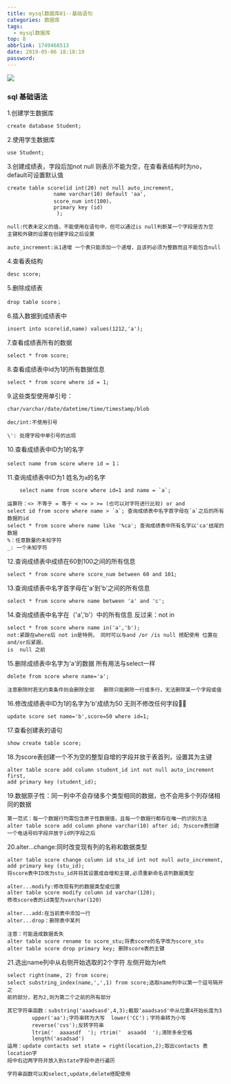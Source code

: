 ```yaml
---
title: mysql数据库01--基础语句
categories: 数据库
tags:
  - mysql数据库
top: 8
abbrlink: 1749468513
date: 2019-05-06 18:18:19
password:
---
```


![](https://jwangtec.oss-cn-chengdu.aliyuncs.com/jwangcloud/index/mysql.jpeg)

###  sql 基础语法


<!--more-->

1.创建学生数据库

	create database Student; 
	
2.使用学生数据库
	
	use Student; 

3.创建成绩表，字段后加not null 则表示不能为空，在查看表结构时为no，default可设置默认值

	create table score(id int(20) not null auto_increment,
				   name varchar(10) default 'aa',
				   score_num int(100)，
				   primary key (id)   
					);   

	null:代表未定义的值，不能使用在语句中，但可以通过is null判断某一个字段是否为空
	主键和外键的设置在创建字段之后设置

	auto_increment:从1递增 一个表只能添加一个递增，且该列必须为整数而且不能包含null


4.查看表结构

	desc score;  

5.删除成绩表

	drop table score； 
	
6.插入数据到成绩表中

	insert into score(id,name) values(1212,'a'); 

7.查看成绩表所有的数据

	select * from score; 

8.查看成绩表中id为1的所有数据信息

	select * from score where id = 1; 

9.这些类型使用单引号：

	char/varchar/date/datetime/time/timestamp/blob

	dec/int:不使用引号

	\': 处理字段中单引号的出现

10.查看成绩表中ID为1的名字

	select name from score where id = 1；
	
11.查询成绩表中ID为1 姓名为`a`的名字

		select name from score where id=1 and name = `a`;
		
	运算符：<> 不等于 = 等于 < <= > >= (也可以对字符进行比较) or and
	select id from score where name > `a`; 查询成绩表中名字首字母在`a`之后的所有数据的id
	select * from score where name like '%ca'; 查询成绩表中所有名字以'ca'结尾的数据
	%：任意数量的未知字符
	_: 一个未知字符
12.查询成绩表中成绩在60到100之间的所有信息

	select * from score where score_num between 60 and 101; 

13.查询成绩表中名字首字母在'a'到'b'之间的所有信息

	select * from score where name between 'a' and 'c'; 


14.查询成绩表中名字在（'a','b'）中的所有信息 反过来：not in

	select * from score where name in('a','b'); 
	not:紧跟在where后 not in是特例， 同时可以与and /or /is null 搭配使用 位置在and/or后紧跟，
	is 	null 之前

15.删除成绩表中名字为'a'的数据 所有用法与select一样

	delete from score where name='a'; 

	注意删除时若无约束条件则会删除全部 	删除只能删除一行或多行，无法删除某一个字段或值

16.修改成绩表中ID为1的名字为'b'成绩为50 无则不修改任何字段

	update score set name='b',score=50 where id=1; 

17.查看创建表的语句

	show create table score; 

18.为score表创建一个不为空的整型自增的字段并放于表首列，设置其为主键

	alter table score add column student_id int not null auto_increment first,
	add primary key (student_id); 

19.数据原子性：同一列中不会存储多个类型相同的数据，也不会用多个列存储相同的数据
	
	第一范式：每一个数据行均需包含原子性数据值，且每一个数据行都存在唯一的识别方法
	alter table score add column phone varchar(10) after id; 为score表创建
	一个电话号码字段并放于id列字段之后

20.alter...change:同时改变现有列的名称和数据类型
	
	alter table score change column id stu_id int not null auto_increment,
	add primary key (stu_id);
	将score表中ID改为stu_id并将其设置成自增和主键,必须重新命名该列数据类型

	alter...modify:修改现有列的数据类型或位置
	alter table score modify column id varchar(120);
	修改score表的id类型为varchar(120)

	alter...add:在当前表中添加一行
	alter...drop：删除表中某列

	注意：可能造成数据丢失
	alter table score rename to score_stu;将表score的名字改为score_stu
	alter table score drop primary key; 删除score表的主键

21.选出name列中从右侧开始选取的2个字符 左侧开始为left

	select right(name, 2) from score;
	select substring_index(name,',',1) from score;选取name列中以第一个逗号隔开之
	前的部分，若为2,则为第二个之前的所有部分

	其它字符串函数：substring('aaadsasd',4,3);截取‘aaadsasd'中从位置4开始长度为3
		  	upper('aa');字符串转为大写  lower('CC')；字符串转为小写
		  	reverse('cvs');反转字符串
		  	ltrim('  aaaasdf  '); rtrim('  asaadd  ');清除多余空格
		  	length('asadsad')
	运用：update contacts set state = right(location,2);取出contacts 表location字
	段中右边两字符并放入到state字段中进行遍历

	字符串函数可以和select,update,delete搭配使用



